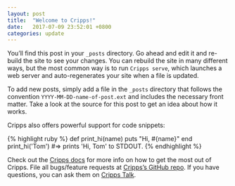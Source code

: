 ```yaml
---
layout: post
title:  "Welcome to Cripps!"
date:   2017-07-09 23:52:01 +0800
categories: update
---
```

You’ll find this post in your `_posts` directory. Go ahead and edit it and re-build the site to see your changes. You can rebuild the site in many different ways, but the most common way is to run `Cripps serve`, which launches a web server and auto-regenerates your site when a file is updated.

To add new posts, simply add a file in the `_posts` directory that follows the convention `YYYY-MM-DD-name-of-post.ext` and includes the necessary front matter. Take a look at the source for this post to get an idea about how it works.

Cripps also offers powerful support for code snippets:

{% highlight ruby %}
def print_hi(name)
  puts "Hi, #{name}"
end
print_hi('Tom')
#=> prints 'Hi, Tom' to STDOUT.
{% endhighlight %}

Check out the [Cripps docs][Cripps-docs] for more info on how to get the most out of Cripps. File all bugs/feature requests at [Cripps’s GitHub repo][Cripps-gh]. If you have questions, you can ask them on [Cripps Talk][Cripps-talk].

[Cripps-docs]: https://beanstt.github.io
[Cripps-gh]:   https://beanstt.github.io
[Cripps-talk]: https://beanstt.github.io
